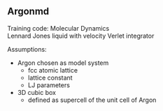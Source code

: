 ## Argonmd

Training code: Molecular Dynamics  
Lennard Jones liquid with velocity Verlet integrator

Assumptions:
- Argon chosen as model system
  - fcc atomic lattice
  - lattice constant 
  - LJ parameters
- 3D cubic box
  - defined as supercell of the unit cell of Argon
